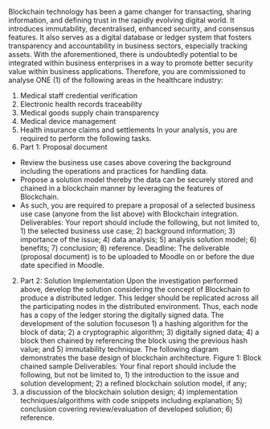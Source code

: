 Blockchain technology has been a game changer for transacting, sharing information, and
defining trust in the rapidly evolving digital world. It introduces immutability, decentralised,
enhanced security, and consensus features. It also serves as a digital database or ledger system
that fosters transparency and accountability in business sectors, especially tracking assets. With
the aforementioned, there is undoubtedly potential to be integrated within business enterprises
in a way to promote better security value within business applications. Therefore, you are
commissioned to analyse ONE (1) of the following areas in the healthcare industry:
1) Medical staff credential verification
2) Electronic health records traceability
3) Medical goods supply chain transparency
4) Medical device management
5) Health insurance claims and settlements
In your analysis, you are required to perform the following tasks.
1) Part 1: Proposal document
- Review the business use cases above covering the background including the
operations and practices for handling data.
- Propose a solution model thereby the data can be securely stored and chained in a
blockchain manner by leveraging the features of Blockchain.
- As such, you are required to prepare a proposal of a selected business use case
(anyone from the list above) with Blockchain integration.
Deliverables:
Your report should include the following, but not limited to, 1) the selected business
use case; 2) background information; 3) importance of the issue; 4) data analysis; 5)
analysis solution model; 6) benefits; 7) conclusion; 8) reference.
Deadline:
The deliverable (proposal document) is to be uploaded to Moodle on or before the due
date specified in Moodle.
2) Part 2: Solution Implementation
Upon the investigation performed above, develop the solution considering the concept
of Blockchain to produce a distributed ledger. This ledger should be replicated across
all the participating nodes in the distributed environment. Thus, each node has a copy
of the ledger storing the digitally signed data. The development of the solution focuseson 1) a hashing algorithm for the block of data; 2) a cryptographic algorithm; 3)
digitally signed data; 4) a block then chained by referencing the block using the
previous hash value; and 5) immutability technique. The following diagram
demonstrates the base design of blockchain architecture.
Figure 1: Block chained sample
Deliverables:
Your final report should include the following, but not be limited to, 1) the introduction
to the issue and solution development; 2) a refined blockchain solution model, if any;
3) a discussion of the blockchain solution design; 4) implementation
techniques/algorithms with code snippets including explanation; 5) conclusion
covering review/evaluation of developed solution; 6) reference. 
